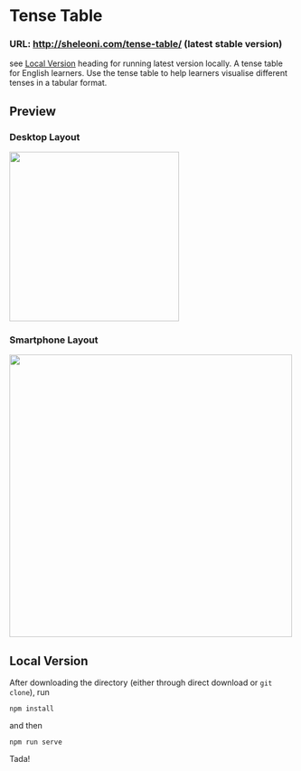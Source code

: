 # Tense Table
### URL: http://sheleoni.com/tense-table/ (latest stable version)
see [Local Version](#local-version) heading for running latest version locally.
A tense table for English learners. Use the tense table to help learners visualise different tenses in a tabular format.

## Preview
### Desktop Layout
<!-- ![tense-table_desktop1](https://user-images.githubusercontent.com/85994674/189464590-48ffb34e-ef97-4524-bccb-69d3eb7a1c59.png) -->
<img src="https://user-images.githubusercontent.com/85994674/189464590-48ffb34e-ef97-4524-bccb-69d3eb7a1c59.png" height="300px">

### Smartphone Layout
<!-- ![tense-table_sp](https://user-images.githubusercontent.com/85994674/189464596-81b729f8-96ec-4cd2-87e2-651f154b70f8.png) -->
<img src="https://user-images.githubusercontent.com/85994674/189464596-81b729f8-96ec-4cd2-87e2-651f154b70f8.png" height="500px">


## <a name="local-version">Local Version</a>
After downloading the directory (either through direct download or `git clone`), run

``` 
npm install
```


and then 

```
npm run serve
```
Tada!

